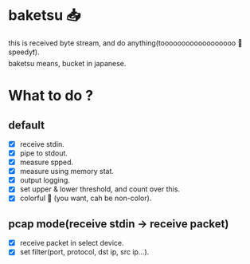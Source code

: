 # baketsu :inbox_tray:
this is received byte stream, and do anything(toooooooooooooooooo :bullettrain_side: speedy:exclamation:).  
baketsu means, bucket in japanese.
# What to do ?
## default
- [x] receive stdin.
- [x] pipe to stdout.
- [x] measure spped.
- [x] measure using memory stat.
- [x] output logging.
- [x] set upper & lower threshold, and count over this.
- [x] colorful :rainbow: (you want, cah be non-color).
## pcap mode(receive stdin -> receive packet)
- [x] receive packet in select device.
- [x] set filter(port, protocol, dst ip, src ip...).
